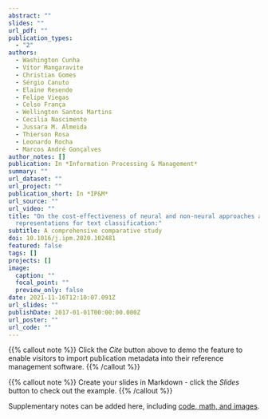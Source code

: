 ```yaml
---
abstract: ""
slides: ""
url_pdf: ""
publication_types:
  - "2"
authors:
  - Washington Cunha
  - Vítor Mangaravite
  - Christian Gomes
  - Sérgio Canuto
  - Elaine Resende
  - Felipe Viegas
  - Celso França
  - Wellington Santos Martins
  - Cecilia Nascimento
  - Jussara M. Almeida
  - Thierson Rosa
  - Leonardo Rocha
  - Marcos André Gonçalves
author_notes: []
publication: In *Information Processing & Management*
summary: ""
url_dataset: ""
url_project: ""
publication_short: In *IP&M*
url_source: ""
url_video: ""
title: "On the cost-effectiveness of neural and non-neural approaches and
  representations for text classification:"
subtitle: A comprehensive comparative study
doi: 10.1016/j.ipm.2020.102481
featured: false
tags: []
projects: []
image:
  caption: ""
  focal_point: ""
  preview_only: false
date: 2021-11-16T12:10:07.091Z
url_slides: ""
publishDate: 2017-01-01T00:00:00.000Z
url_poster: ""
url_code: ""
---
```


{{% callout note %}}
Click the *Cite* button above to demo the feature to enable visitors to import publication metadata into their reference management software.
{{% /callout %}}

{{% callout note %}}
Create your slides in Markdown - click the *Slides* button to check out the example.
{{% /callout %}}

Supplementary notes can be added here, including [code, math, and images](https://wowchemy.com/docs/writing-markdown-latex/).
